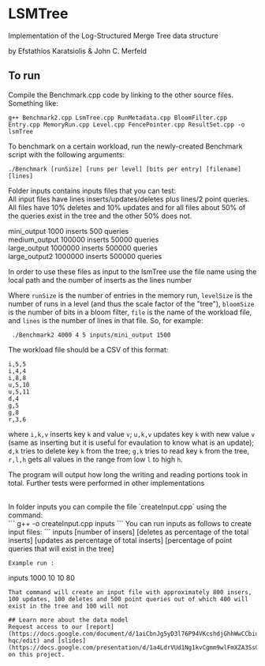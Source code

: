 # LSMTree
Implementation of the Log-Structured Merge Tree data structure

by Efstathios Karatsiolis & John C. Merfeld

## To run
Compile the Benchmark.cpp code by linking to the other source files. Something like:
```
g++ Benchmark2.cpp LsmTree.cpp RunMetadata.cpp BloomFilter.cpp Entry.cpp MemoryRun.cpp Level.cpp FencePointer.cpp ResultSet.cpp -o lsmTree
```
To benchmark on a certain workload, run the newly-created Benchmark script with the following arguments:
```
./Benchmark [runSize] [runs per level] [bits per entry] [filename] [lines]
```
Folder inputs contains inputs files that you can test:</br>
All input files have lines inserts/updates/deletes plus lines/2 point queries. All files have 10% deletes and 10% updates and for all files about 50% of the queries exist in the tree and the other 50% does not.

mini_output 1000 inserts 500 queries </br>
medium_output 100000 inserts 50000 queries </br>
large_output 1000000 inserts 500000 queries </br>
large_output2 1000000 inserts 500000 queries </br>

In order to use these files as input to the lsmTree use the file name using the local path and the number of inserts as the lines number</br>

Where `runSize` is the number of entries in the memory run, `levelSize` is the number of runs in a level (and thus the scale factor of the "tree"), `bloomSize` is the number of bits in a bloom filter, `file` is the name of the workload file, and `lines` is the number of lines in that file. So, for example:
```
 ./Benchmark2 4000 4 5 inputs/mini_output 1500
```

The workload file should be a CSV of this format:
```
i,5,5
i,4,4
i,8,8
u,5,10
u,5,11
d,4
g,5
g,8
r,3,6
```
where `i,k,v` inserts key `k` and value `v`; `u,k,v` updates key `k` with new value `v` (same as inserting but it is useful for evaulation to know what is an update); `d,k` tries to delete key `k` from the tree; `g,k` tries to read key `k` from the tree, `r,l,h` gets all values in the range from low `l` to high `h`.

The program will output how long the writing and reading portions took in total.
Further tests were performed in other implementations

</br>
In folder inputs you can compile the file `createInput.cpp` using the command: </br>
``` g++ -o createInput.cpp inputs
```
You can run inputs as follows to create input files:
```
inputs [number of insers] [deletes as percentage of the total inserts] [updates as percentage of total inserts] [percentage of point queries that will exist in the tree]

```
Example run :
```
inputs 1000 10 10 80

```
That command will create an input file with approximately 800 insers, 100 updates, 100 deletes and 500 point queries out of which 400 will exist in the tree and 100 will not

## Learn more about the data model
Request access to our [report](https://docs.google.com/document/d/1aiCbnJg5yD3l76P94VKcshdjGhhWwCCbiu9C8AN-hqc/edit) and [slides](https://docs.google.com/presentation/d/1a4LdrVUd1Ng1kvCgmm9wlFmXZA3SsGBnbjlhzKDQPww/edit#slide=id.g58f6518e26_0_777) on this project.



